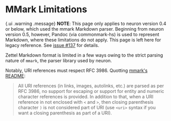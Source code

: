 # MMark Limitations

{.ui .warning .message}
**NOTE**: This page only applies to neuron version 0.4 or below, which used the mmark Markdown parser. Beginning from neuron version 0.5, however, Pandoc (via commonmark-hs) is used to represent Markdown, where these limitations do not apply. This page is left here for legacy reference. See [issue #137](https://github.com/srid/neuron/issues/137) for details.

Zettel Markdown format is limited in a few ways owing to the strict parsing nature of `mmark`, the parser library used by neuron. 

Notably, URI references must respect RFC 3986. Quotting [mmark's README](https://github.com/mmark-md/mmark#mmark-and-common-mark):

> All URI references (in links, images, autolinks, etc.) are parsed as per RFC 3986, no support for escaping or support for entity and numeric character references is provided. In addition to that, when a URI reference in not enclosed with `<` and `>`, then closing parenthesis character `)` is not considered part of URI (use `<uri>` syntax if you want a closing parenthesis as part of a URI).
